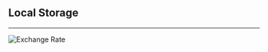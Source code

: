 ## Local Storage

<hr>

![Exchange Rate](https://media.giphy.com/media/7ua9ttu95MS6Q3jKmI/giphy.gif)
